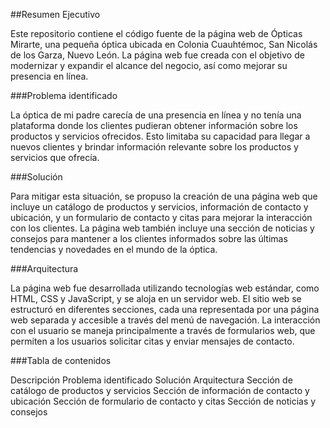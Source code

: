 ##Resumen Ejecutivo

Este repositorio contiene el código fuente de la página web de Ópticas Mirarte, una pequeña óptica ubicada en Colonia Cuauhtémoc, San Nicolás de los Garza, Nuevo León. La página web fue creada con el objetivo de modernizar y expandir el alcance del negocio, así como mejorar su presencia en línea.

###Problema identificado

La óptica de mi padre carecía de una presencia en línea y no tenía una plataforma donde los clientes pudieran obtener información sobre los productos y servicios ofrecidos. Esto limitaba su capacidad para llegar a nuevos clientes y brindar información relevante sobre los productos y servicios que ofrecía.

###Solución

Para mitigar esta situación, se propuso la creación de una página web que incluye un catálogo de productos y servicios, información de contacto y ubicación, y un formulario de contacto y citas para mejorar la interacción con los clientes. La página web también incluye una sección de noticias y consejos para mantener a los clientes informados sobre las últimas tendencias y novedades en el mundo de la óptica.

###Arquitectura

La página web fue desarrollada utilizando tecnologías web estándar, como HTML, CSS y JavaScript, y se aloja en un servidor web. El sitio web se estructuró en diferentes secciones, cada una representada por una página web separada y accesible a través del menú de navegación. La interacción con el usuario se maneja principalmente a través de formularios web, que permiten a los usuarios solicitar citas y enviar mensajes de contacto.

###Tabla de contenidos

Descripción
Problema identificado
Solución
Arquitectura
Sección de catálogo de productos y servicios
Sección de información de contacto y ubicación
Sección de formulario de contacto y citas
Sección de noticias y consejos
